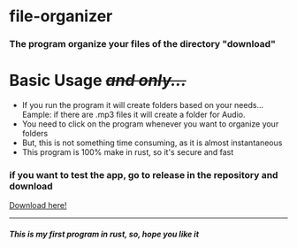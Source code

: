# file-organizer
### The program organize your files of the directory "download"
# Basic Usage <i><s> and only... </i> </s>
- If you run the program it will create folders based on your needs... 
<br>Eample:
if there are .mp3 files it will create a folder for Audio.
- You need to click on the program whenever you want to organize your folders
- But, this is not something time consuming, as it is almost instantaneous
- This program is 100% make in rust, so it's secure and fast
### if you want to test the app, go to release in the repository and download
<a href="https://github.com/KaylaneSantos/file-organizer/releases/tag/1.0.0"> Download here! </a>

----------------------------------------------------------------------------
##### This is my first program in rust, so, hope you like it #####
